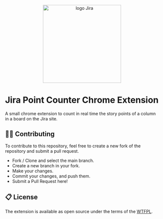<p align="center">
  <a href="https://www.twitter.com/sncfobjets " target="_blank" rel="noopener noreferrer">
    <img width="256" src="https://i.imgur.com/LPl3gm6.png" alt="logo Jira">
  </a>
</p>

# Jira Point Counter Chrome Extension

A small chrome extension to count in real time the story points of a column in a board on the Jira site.

## 👨‍💻 Contributing

To contribute to this repository, feel free to create a new fork of the repository and submit a pull request.
- Fork / Clone and select the main branch.
- Create a new branch in your fork.
- Make your changes.
- Commit your changes, and push them.
- Submit a Pull Request here!

## 📋 License

The extension is available as open source under the terms of the [WTFPL](http://www.wtfpl.net/).
